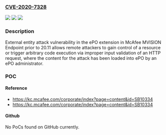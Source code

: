### [CVE-2020-7328](https://cve.mitre.org/cgi-bin/cvename.cgi?name=CVE-2020-7328)
![](https://img.shields.io/static/v1?label=Product&message=MVISION%20Endpoint%20ePO%20extension%20%20%09&color=blue)
![](https://img.shields.io/static/v1?label=Version&message=20.x%3C%3D%2020.11%20&color=brighgreen)
![](https://img.shields.io/static/v1?label=Vulnerability&message=CWE-918%20Server-Side%20Request%20Forgery%20(SSRF)&color=brighgreen)

### Description

External entity attack vulnerability in the ePO extension in McAfee MVISION Endpoint prior to 20.11 allows remote attackers to gain control of a resource or trigger arbitrary code execution via improper input validation of an HTTP request, where the content for the attack has been loaded into ePO by an ePO administrator.

### POC

#### Reference
- https://kc.mcafee.com/corporate/index?page=content&id=SB10334
- https://kc.mcafee.com/corporate/index?page=content&id=SB10334

#### Github
No PoCs found on GitHub currently.

